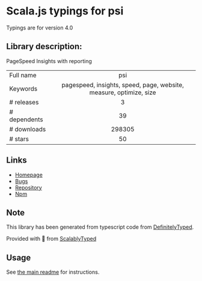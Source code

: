 
# Scala.js typings for psi

Typings are for version 4.0

## Library description:
PageSpeed Insights with reporting

|                    |                 |
| ------------------ | :-------------: |
| Full name          | psi |
| Keywords           | pagespeed, insights, speed, page, website, measure, optimize, size |
| # releases         | 3 |
| # dependents       | 39 |
| # downloads        | 298305 |
| # stars            | 50 |

## Links
- [Homepage](https://github.com/GoogleChromeLabs/psi#readme)
- [Bugs](https://github.com/GoogleChromeLabs/psi/issues)
- [Repository](https://github.com/GoogleChromeLabs/psi)
- [Npm](https://www.npmjs.com/package/psi)
    


## Note
This library has been generated from typescript code from [DefinitelyTyped](https://definitelytyped.org).

Provided with :purple_heart: from [ScalablyTyped](https://github.com/oyvindberg/ScalablyTyped)

## Usage
See [the main readme](../../readme.md) for instructions.


